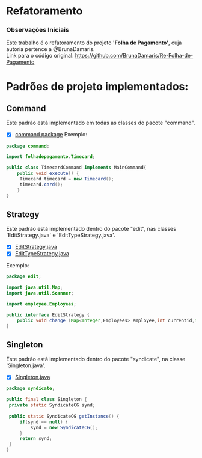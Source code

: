 # Refatoramento

### Observações Iniciais
Este trabalho é o refatoramento do projeto **'Folha de Pagamento'**, cuja autoria pertence a @BrunaDamaris.  
Link para o código original: https://github.com/BrunaDamaris/Re-Folha-de-Pagamento 

# Padrões de projeto implementados: 

## Command

   Este padrão está implementado em todas as classes do pacote "command". 
   
   - [X] [command package](https://github.com/ferreiraluana/Refactor2/tree/master/src/command)
   Exemplo:
   ```java
   package command;

   import folhadepagamento.Timecard;

   public class TimecardCommand implements MainCommand{
	   public void execute() {
	   	Timecard timecard = new Timecard();
	   	timecard.card();
	   }
   }
   
   ```
    
## Strategy

   Este padrão está implementado dentro do pacote "edit", nas classes 'EditStrategy.java' e 'EditTypeStrategy.java'. 
   
  - [X] [EditStrategy.java](https://github.com/ferreiraluana/Refactor2/blob/master/src/edit/EditStrategy.java)
  - [X] [EditTypeStrategy.java](https://github.com/ferreiraluana/Refactor2/blob/master/src/edit/EditTypeStrategy.java)
  
   Exemplo:
   ```java
   package edit;

   import java.util.Map;
   import java.util.Scanner;

   import employee.Employees;

   public interface EditStrategy {
	   public void change (Map<Integer,Employees> employee,int currentid,Scanner input);
   }
   
   ```
     
## Singleton

   Este padrão está implementado dentro do pacote "syndicate", na classe 'Singleton.java'.
   
   - [X] [Singleton.java](https://github.com/ferreiraluana/Refactor2/blob/master/src/syndicate/Singleton.java)
     
   ```java
   package syndicate;

   public final class Singleton {
	private static SyndicateCG synd;
	
	public static SyndicateCG getInstance() {
		if(synd == null) {
			synd = new SyndicateCG();
		}		
		return synd;
	}
}
   
  ```
